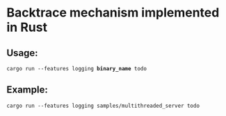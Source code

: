 # Backtrace mechanism implemented in Rust

## Usage:
<pre><code>cargo run --features logging <b>binary_name</b> todo</code></pre>

## Example:
<pre><code>cargo run --features logging samples/multithreaded_server todo</code></pre>
